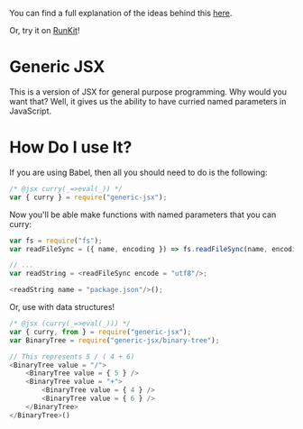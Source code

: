 
You can find a full explanation of the ideas behind this [here](http://tolmasky.com/2016/03/24/generalizing-jsx/).

Or, try it on [RunKit](https://runkit.com/npm/generic-jsx)!

# Generic JSX

This is a version of JSX for general purpose programming. Why would you want that? Well, it gives
us the ability to have curried named parameters in JavaScript.

# How Do I use It?

If you are using Babel, then all you should need to do is the following:

```JavaScript
/* @jsx curry(_=>eval(_)) */
var { curry } = require("generic-jsx");
```

Now you'll be able make functions with named parameters that you can curry:

```JavaScript
var fs = require("fs");
var readFileSync = ({ name, encoding }) => fs.readFileSync(name, encoding);

// ...
var readString = <readFileSync encode = "utf8"/>;

<readString name = "package.json"/>();
```

Or, use with data structures!

```JavaScript
/* @jsx (curry(_=>eval(_))) */
var { curry, from } = require("generic-jsx");
var BinaryTree = require("generic-jsx/binary-tree");

// This represents 5 / ( 4 + 6)
<BinaryTree value = "/">
    <BinaryTree value = { 5 } />
    <BinaryTree value = "+">
        <BinaryTree value = { 4 } />
        <BinaryTree value = { 6 } />
    </BinaryTree>
</BinaryTree>()
```

